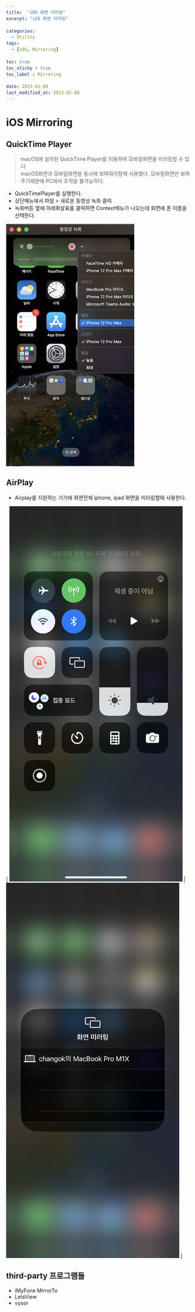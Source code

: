 ```yaml
---
title:  "iOS 화면 미러링"
excerpt: "iOS 화면 미러링"

categories:
  - Utility
tags:
  - [iOS, Mirroring]

toc: true
toc_sticky : true
toc_label : Mirroring

date: 2023-02-08
last_modified_at: 2023-02-08
---
```


# iOS Mirroring

## QuickTime Player
> macOS에 설치된 QuickTime Player를 이용하여 모바일화면을 미러링할 수 있다.  
> macOS화면과 모바일화면을 동시에 보여줘야할때 사용했다. 모바일화면만 보여주기때문에 PC에서 조작을 불가능하다.  

- QuickTimePlayer를 실행한다.
- 상단메뉴에서 파일 > 새로운 동영상 녹화 클릭
- 녹화버튼 옆에 아래화살표를 클릭하면 Context메뉴가 나오는데 화면에 폰 이름을 선택한다.

![Image Alt Mirroring1](/assets/img/contents/mirroring/mirroring1.png)

## AirPlay
- Airplay를 지원하는 기기에 화면전체 iphone, ipad 화면을 미러링할때 사용한다.

| ![Image Alt Mirroring2](/assets/img/contents/mirroring/mirroring2.png) | ![Image Alt Mirroring2](/assets/img/contents/mirroring/mirroring3.png) |

## third-party 프로그램들
- iMyFone MirrorTo
- LetsView
- vysor